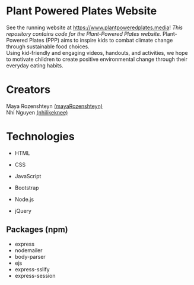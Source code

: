 # Plant Powered Plates Website
See the running website at https://www.plantpoweredplates.media!
*This repository contains code for the Plant-Powered Plates website.*
Plant-Powered Plates (PPP) aims to inspire kids to combat climate change through sustainable food choices.   
Using kid-friendly and engaging videos, handouts, and activities, we hope to motivate children to create positive environmental change through their everyday eating habits.

# Creators
Maya Rozenshteyn [(mayaRozenshteyn)](https://github.com/mayaRozenshteyn)   
Nhi Nguyen [(nhilikeknee)](https://github.com/nhilikeknee)

# Technologies
* HTML
* CSS
* JavaScript
* Bootstrap

* Node.js
* jQuery

 ## Packages (npm)
 * express
 * nodemailer
 * body-parser
 * ejs
 * express-sslify
 * express-session
 
